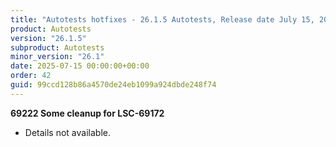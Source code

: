 ```yaml
---
title: "Autotests hotfixes - 26.1.5 Autotests, Release date July 15, 2025 - Hotfixes"
product: Autotests
version: "26.1.5"
subproduct: Autotests
minor_version: "26.1"
date: 2025-07-15 00:00:00+00:00
order: 42
guid: 99ccd128b86a4570de24eb1099a924dbde248f74
---
```


<strong>69222 Some cleanup for LSC-69172</strong>
<ul><li>Details not available.</li></ul>

